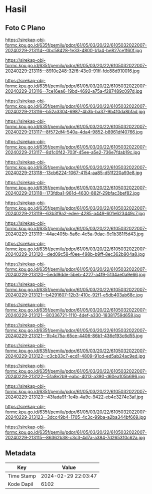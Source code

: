 # Hasil

## Foto C Plano

https://sirekap-obj-formc.kpu.go.id/635f/pemilu/pdpr/61/05/03/20/22/6105032022007-20240229-213114--0bc58428-1e33-4800-b1a4-be827ce1f60f.jpg

https://sirekap-obj-formc.kpu.go.id/635f/pemilu/pdpr/61/05/03/20/22/6105032022007-20240229-213115--8910e248-32f6-43c0-91ff-fdc88d910016.jpg

https://sirekap-obj-formc.kpu.go.id/635f/pemilu/pdpr/61/05/03/20/22/6105032022007-20240229-213116--7ce16ea6-19bd-4692-a75a-f287489c097d.jpg

https://sirekap-obj-formc.kpu.go.id/635f/pemilu/pdpr/61/05/03/20/22/6105032022007-20240229-213116--b52a3304-6987-4b3b-ba37-9b410da8bfad.jpg

https://sirekap-obj-formc.kpu.go.id/635f/pemilu/pdpr/61/05/03/20/22/6105032022007-20240229-213117--8f572df4-540a-4da4-9852-b8961df40766.jpg

https://sirekap-obj-formc.kpu.go.id/635f/pemilu/pdpr/61/05/03/20/22/6105032022007-20240229-213117--8d1c0f42-703f-45ee-a5e2-736e7fdab19c.jpg

https://sirekap-obj-formc.kpu.go.id/635f/pemilu/pdpr/61/05/03/20/22/6105032022007-20240229-213118--13cb6224-1067-4154-aa85-d51f220a93e8.jpg

https://sirekap-obj-formc.kpu.go.id/635f/pemilu/pdpr/61/05/03/20/22/6105032022007-20240229-213118--173fdba1-961d-4630-882f-29bfac3bef82.jpg

https://sirekap-obj-formc.kpu.go.id/635f/pemilu/pdpr/61/05/03/20/22/6105032022007-20240229-213119--63b3f9a2-edee-4285-a449-601e623449c7.jpg

https://sirekap-obj-formc.kpu.go.id/635f/pemilu/pdpr/61/05/03/20/22/6105032022007-20240229-213119--44ac405b-5a6c-4c5a-9dac-9c1b381f5d43.jpg

https://sirekap-obj-formc.kpu.go.id/635f/pemilu/pdpr/61/05/03/20/22/6105032022007-20240229-213120--ded09c58-f0ee-498b-b9ff-8ec362b904a8.jpg

https://sirekap-obj-formc.kpu.go.id/635f/pemilu/pdpr/61/05/03/20/22/6105032022007-20240229-213120--5edd9dde-5beb-4227-a4f9-5134ae0a9e66.jpg

https://sirekap-obj-formc.kpu.go.id/635f/pemilu/pdpr/61/05/03/20/22/6105032022007-20240229-213121--b4291607-12b3-410c-92f1-e5db403ab68c.jpg

https://sirekap-obj-formc.kpu.go.id/635f/pemilu/pdpr/61/05/03/20/22/6105032022007-20240229-213121--80336721-1110-4def-a330-18381759d658.jpg

https://sirekap-obj-formc.kpu.go.id/635f/pemilu/pdpr/61/05/03/20/22/6105032022007-20240229-213121--1fc4c75a-65ce-4406-86b1-436e193c6d55.jpg

https://sirekap-obj-formc.kpu.go.id/635f/pemilu/pdpr/61/05/03/20/22/6105032022007-20240229-213122--c3cb33c7-ecd1-4809-91cd-ed5ab24ac9ed.jpg

https://sirekap-obj-formc.kpu.go.id/635f/pemilu/pdpr/61/05/03/20/22/6105032022007-20240229-213122--51a8e2b9-eabc-4013-a390-d60ea105b696.jpg

https://sirekap-obj-formc.kpu.go.id/635f/pemilu/pdpr/61/05/03/20/22/6105032022007-20240229-213123--43fada91-1e4b-4a9c-9422-eb4c3274e3af.jpg

https://sirekap-obj-formc.kpu.go.id/635f/pemilu/pdpr/61/05/03/20/22/6105032022007-20240229-213123--3dcc49b4-1705-4c3c-99ba-a2ba344bf669.jpg

https://sirekap-obj-formc.kpu.go.id/635f/pemilu/pdpr/61/05/03/20/22/6105032022007-20240229-213115--86362b38-c3c3-4d7a-a384-7d265310c62a.jpg


## Metadata

| Key        | Value               |
| ---------- | ------------------- |
| Time Stamp | 2024-02-29 22:03:47 |
| Kode Dapil | 6102                |



